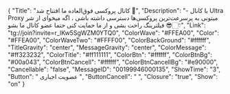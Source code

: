 {
"Title": "کانال پروکسی فوق‌العاده ما افتتاح شد 💜",
"Description": "- با کانال Ultra Proxy میتونی به پرسرعت‌ترین پروکسی‌ها دسترسی داشته باشی ، اگه میخوای از شر فیلترینگ راحت بشی و از ما حمایت کنی حتما عضو کانال ما بشو 😎👇🏻",
"Link": "tg://join?invite=r_lKw5SgWZM0YTQ0",
"ColorWave": "#FFEA00",
"Color": "#FFEA00",
"ColorWaveTwo": "#FFFF00",
"ColorBackGround": "#ffffff",
"TitleGravity": "center",
"MessageGravity": "center",
"ColorMessage": "#ff323232",
"ColorTitle": "#ff111111",
"ColorBtn": "#ffffff",
"ColorBtnBg": "#00a043",
"ColorBtnCancell": "#ffffff",
"ColorBtnCancellBg": "#e90000",
"Cancellable": "false",
"MessageID": "00199946000135",
"ShowTime": "3",
"Button": " عضویت اجباری ",
"ButtonCancell": "  ",
"Closure": "true",
"Show": "on"
}
